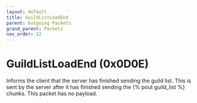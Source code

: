 ```yaml
---
layout: default
title: GuildListLoadEnd
parent: Outgoing Packets
grand_parent: Packets
nav_order: 22
---
```


# GuildListLoadEnd (0x0D0E)

Informs the client that the server has finished sending the guild list. This is sent by the server after it has finished sending the {% pout guild_list %} chunks. This packet has no payload.